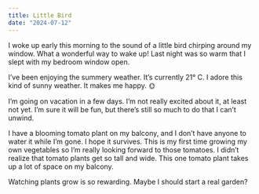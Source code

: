```yaml
---
title: Little Bird
date: "2024-07-12"
---
```


I woke up early this morning to the sound of a little bird chirping around my window. What a wonderful way to wake up! Last night was so warm that I slept with my bedroom window open.

I’ve been enjoying the summery weather. It’s currently 21° C.  I adore this kind of sunny weather.  It makes me happy.  🌞

I’m going on vacation in a few days.  I’m not really excited about it, at least not yet.  I’m sure it will be fun, but there’s still so much to do that I can’t unwind.

I have a blooming tomato plant on my balcony, and I don’t have anyone to water it while I’m gone.  I hope it survives. This is my first time growing my own vegetables so I’m really looking forward to those tomatoes. I didn’t realize that tomato plants get so tall and wide. This one tomato plant takes up a lot of space on my balcony. 

Watching plants grow is so rewarding. Maybe I should start a real garden? 
